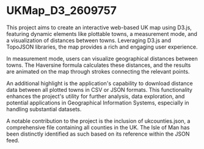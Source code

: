 # UKMap_D3_2609757
  This project aims to create an interactive web-based UK map using D3.js, featuring dynamic elements like plottable towns, a measurement mode, and a visualization of distances between towns. Leveraging D3.js and TopoJSON libraries, the map provides a rich and engaging user experience. 
  
  In measurement mode, users can visualize geographical distances between towns. The Haversine formula calculates these distances, and the results are animated on the map through strokes connecting the relevant points.
  
  An additional highlight is the application's capability to download distance data between all plotted towns in CSV or JSON formats. This functionality enhances the project's utility for further analysis, data exploration, and potential applications in Geographical Information Systems, especially in handling substantial datasets.
  
  A notable contribution to the project is the inclusion of ukcounties.json, a comprehensive file containing all counties in the UK. The Isle of Man has been distinctly identified as such based on its reference within the JSON feed.
